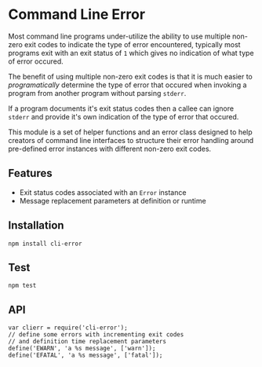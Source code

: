 # Command Line Error

Most command line programs under-utilize the ability to use multiple non-zero
exit codes to indicate the type of error encountered, typically most programs
exit with an exit status of `1` which gives no indication of what type of
error occured.

The benefit of using multiple non-zero exit codes is that it is much easier to *programatically* determine the type of error that occured when invoking a program from another program without parsing `stderr`.

If a program documents it's exit status codes then a callee can ignore `stderr` and provide it's own indication of the type of error that occured.

This module is a set of helper functions and an error class designed to help creators of command line interfaces to structure their error handling around pre-defined error instances with different non-zero exit codes.

## Features

* Exit status codes associated with an `Error` instance
* Message replacement parameters at definition or runtime

## Installation

```
npm install cli-error
```

## Test

```
npm test
```

## API

```
var clierr = require('cli-error');
// define some errors with incrementing exit codes
// and definition time replacement parameters
define('EWARN', 'a %s message', ['warn']);
define('EFATAL', 'a %s message', ['fatal']);
```
